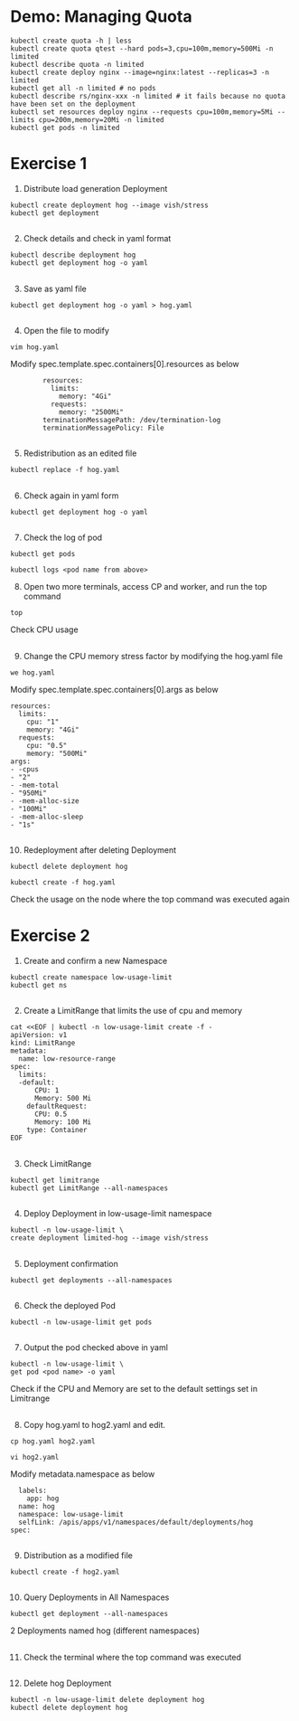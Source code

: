 # Demo: Managing Quota
```
kubectl create quota -h | less
kubectl create quota qtest --hard pods=3,cpu=100m,memory=500Mi -n limited
kubectl describe quota -n limited
kubectl create deploy nginx --image=nginx:latest --replicas=3 -n limited
kubectl get all -n limited # no pods
kubectl describe rs/nginx-xxx -n limited # it fails because no quota have been set on the deployment
kubectl set resources deploy nginx --requests cpu=100m,memory=5Mi --limits cpu=200m,memory=20Mi -n limited
kubectl get pods -n limited
```

# Exercise 1


1. Distribute load generation Deployment
```
kubectl create deployment hog --image vish/stress
kubectl get deployment
```

##

2. Check details and check in yaml format
```
kubectl describe deployment hog
kubectl get deployment hog -o yaml
```

##

3. Save as yaml file
```
kubectl get deployment hog -o yaml > hog.yaml
```

##

4. Open the file to modify
```
vim hog.yaml
```
Modify spec.template.spec.containers[0].resources as below
```
        resources:
          limits:
            memory: "4Gi"
          requests:
            memory: "2500Mi"
        terminationMessagePath: /dev/termination-log
        terminationMessagePolicy: File
```

##

5. Redistribution as an edited file
```
kubectl replace -f hog.yaml
```

##

6. Check again in yaml form
```
kubectl get deployment hog -o yaml
```

##

7. Check the log of pod
```
kubectl get pods
```
```
kubectl logs <pod name from above>
```

8. Open two more terminals, access CP and worker, and run the top command
```
top
```
Check CPU usage

##

9. Change the CPU memory stress factor by modifying the hog.yaml file
```
we hog.yaml
```
Modify spec.template.spec.containers[0].args as below
```
resources:
  limits:
    cpu: "1"
    memory: "4Gi"
  requests:
    cpu: "0.5"
    memory: "500Mi"
args:
- -cpus
- "2"
- -mem-total
- "950Mi"
- -mem-alloc-size
- "100Mi"
- -mem-alloc-sleep
- "1s"
```  

##

10. Redeployment after deleting Deployment
```
kubectl delete deployment hog
```
```
kubectl create -f hog.yaml
```

Check the usage on the node where the top command was executed again


# Exercise 2


1. Create and confirm a new Namespace
```
kubectl create namespace low-usage-limit
kubectl get ns
```

##

2. Create a LimitRange that limits the use of cpu and memory
```
cat <<EOF | kubectl -n low-usage-limit create -f -
apiVersion: v1
kind: LimitRange
metadata:
  name: low-resource-range
spec:
  limits:
  -default:
      CPU: 1
      Memory: 500 Mi
    defaultRequest:
      CPU: 0.5
      Memory: 100 Mi
    type: Container
EOF
```

##

3. Check LimitRange
```
kubectl get limitrange
kubectl get LimitRange --all-namespaces
```

##

4. Deploy Deployment in low-usage-limit namespace
```
kubectl -n low-usage-limit \
create deployment limited-hog --image vish/stress
```

##

5. Deployment confirmation
```
kubectl get deployments --all-namespaces
```

##

6. Check the deployed Pod
```
kubectl -n low-usage-limit get pods
```


##

7. Output the pod checked above in yaml
```
kubectl -n low-usage-limit \
get pod <pod name> -o yaml
```

Check if the CPU and Memory are set to the default settings set in Limitrange

##

8. Copy hog.yaml to hog2.yaml and edit.
```
cp hog.yaml hog2.yaml
```
```
vi hog2.yaml
```

Modify metadata.namespace as below
```
  labels:
    app: hog
  name: hog
  namespace: low-usage-limit
  selfLink: /apis/apps/v1/namespaces/default/deployments/hog
spec:
```

##

9. Distribution as a modified file
```
kubectl create -f hog2.yaml
```

##

10. Query Deployments in All Namespaces
```
kubectl get deployment --all-namespaces
```
2 Deployments named hog (different namespaces)

##

11. Check the terminal where the top command was executed

##

12. Delete hog Deployment
```
kubectl -n low-usage-limit delete deployment hog
kubectl delete deployment hog
```

##
